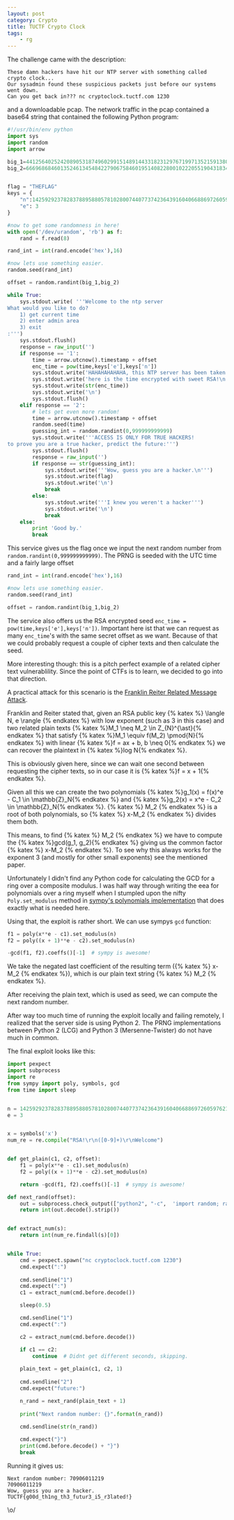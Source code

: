 ```yaml
---
layout: post
category: Crypto
title: TUCTF Crypto Clock
tags: 
    - rg
---
```


The challenge came with the description:

```
These damn hackers have hit our NTP server with something called crypto clock... 
Our sysadmin found these suspicious packets just before our systems went down. 
Can you get back in??? nc cryptoclock.tuctf.com 1230
```

and a downloadable pcap. The network traffic in the pcap contained a base64 string that contained the following Python program:

```python
#!/usr/bin/env python
import sys
import random
import arrow

big_1=44125640252420890531874960299151489144331823129767199713521591380666658119888039423611193245874268914543544757701212460841500066756559202618153643704131510144412854121922874915334989288095965983299150884589072558175944926880089918837606946144787884895502736057098445881755704071137014578861355153558L
big_2=66696868460135246134548422790675846019514082280010222055190431834695902320690870624800896599876321653748703472303898494328735060007496463688173184134683195070014971393479052888965363156438222430598115999221042866547813179681064777805881205219874282594291769479529691352248899548787766385840180279125343043041L


flag = "THEFLAG"
keys = {
    "n":142592923782837889588057810280074407737423643916040668869726059762141765501708356840348112967723017380491537652089235085114921790608646587431612689308433796755742900776477504777927984318043841155548537514797656674327871309567995961808817111092091178333559727506289043092271411929507972666960139142195351097141,
    "e": 3
}

#now to get some randomness in here!
with open('/dev/urandom', 'rb') as f:
    rand = f.read(8)

rand_int = int(rand.encode('hex'),16)

#now lets use something easier.
random.seed(rand_int)

offset = random.randint(big_1,big_2)

while True:
    sys.stdout.write( '''Welcome to the ntp server
What would you like to do?
    1) get current time
    2) enter admin area
    3) exit
:''')
    sys.stdout.flush()
    response = raw_input('')
    if response == '1':
        time = arrow.utcnow().timestamp + offset
        enc_time = pow(time,keys['e'],keys['n'])
        sys.stdout.write('HAHAHAHAHAHA, this NTP server has been taken over by hackers!!!\n')
        sys.stdout.write('here is the time encrypted with sweet RSA!\n')
        sys.stdout.write(str(enc_time))
        sys.stdout.write('\n')
        sys.stdout.flush()
    elif response == '2':
        # lets get even more random!
        time = arrow.utcnow().timestamp + offset
        random.seed(time)
        guessing_int = random.randint(0,999999999999)
        sys.stdout.write('''ACCESS IS ONLY FOR TRUE HACKERS!
to prove you are a true hacker, predict the future:''')
        sys.stdout.flush()
        response = raw_input('')
        if response == str(guessing_int):
            sys.stdout.write('''Wow, guess you are a hacker.\n''')
            sys.stdout.write(flag)
            sys.stdout.write('\n')
            break
        else:
            sys.stdout.write('''I knew you weren't a hacker''')
            sys.stdout.write('\n')
            break
    else:
        print 'Good by.'
        break
```

This service gives us the flag once we input the next random number from `random.randint(0,999999999999)`. The PRNG is seeded with the UTC time and a fairly large offset 
```python
rand_int = int(rand.encode('hex'),16)

#now lets use something easier.
random.seed(rand_int)

offset = random.randint(big_1,big_2)
```

The service also offers us the RSA encrypted seed `enc_time = pow(time,keys['e'],keys['n'])`. Important here ist that we can request as many `enc_time`'s with the same secret offset as we want. Because of that we could probably request a couple of cipher texts and then calculate the seed. 

More interesting though: this is a pitch perfect example of a related cipher text vulnerablility. Since the point of CTFs is to learn, we decided to go into that direction.

A practical attack for this scenario is the [Franklin Reiter Related Message Attack](http://crypto.stanford.edu/~dabo/pubs/papers/RSA-survey.pdf).

Franklin and Reiter stated that, given an RSA public key {% katex %} \langle N, e \rangle
{% endkatex %} with low exponent (such as 3 in this case) and two related plain texts
{% katex %}M_1 \neq M_2 \in Z_{N}^{\ast}{% endkatex %} that satisfy {% katex %}M_1 \equiv f(M_2) \pmod{N}{% endkatex %} with linear {% katex %}f = ax + b, b \neq 0{% endkatex %} we can recover the plaintext in {% katex %}log N{% endkatex %}. 

This is obviously given here, since we can wait one second between requesting the cipher texts, so in our case it is {% katex %}f = x + 1{% endkatex %}. 

Given all this we can create the two polynomials {% katex %}g_1(x) = f(x)^e - C_1 \in \mathbb{Z}_N{% endkatex %} and {% katex %}g_2(x) = x^e - C_2 \in \mathbb{Z}_N{% endkatex %}.
{% katex %} M_2 {% endkatex %} is a root of both polynomials, so {% katex %} x-M_2 {% endkatex %} divides them both.

This means, to find {% katex %} M_2 {% endkatex %} we have to compute the {% katex %}gcd(g_1, g_2){% endkatex %} giving us the common factor {% katex %} x-M_2 {% endkatex %}. To see why this always works for the exponent 3 (and mostly for other small exponents) see the mentioned paper.

Unfortunately I didn't find any Python code for calculating the GCD for a ring over a composite modulus. I was half way through writing the eea for polynomials over a ring myself when I stumpled upon the nifty ```Poly.set_modulus``` method in [sympy's polynomials implementation](http://docs.sympy.org/latest/modules/polys/reference.html) that does exactly what is needed here.

Using that, the exploit is rather short. We can use sympys `gcd` function:

```python
f1 = poly(x**e - c1).set_modulus(n)
f2 = poly((x + 1)**e - c2).set_modulus(n)

-gcd(f1, f2).coeffs()[-1]  # sympy is awesome!
```

We take the negated last coefficient of the resulting term ({% katex %} x-M_2 {% endkatex %}), which is our plain text string {% katex %} M_2 {% endkatex %}.

After receiving the plain text, which is used as seed, we can compute the next random number.

After way too much time of running the exploit locally and failing remotely, I realized that the server side is using Python 2. The PRNG implementations between Python 2 (LCG) and Python 3 (Mersenne-Twister) do not have much in common.

The final exploit looks like this:

```python
import pexpect
import subprocess
import re
from sympy import poly, symbols, gcd
from time import sleep


n = 142592923782837889588057810280074407737423643916040668869726059762141765501708356840348112967723017380491537652089235085114921790608646587431612689308433796755742900776477504777927984318043841155548537514797656674327871309567995961808817111092091178333559727506289043092271411929507972666960139142195351097141
e = 3


x = symbols('x')
num_re = re.compile("RSA!\r\n([0-9]+)\r\nWelcome")


def get_plain(c1, c2, offset):
    f1 = poly(x**e - c1).set_modulus(n)
    f2 = poly((x + 1)**e - c2).set_modulus(n)

    return -gcd(f1, f2).coeffs()[-1]  # sympy is awesome!

def next_rand(offset):
    out = subprocess.check_output(["python2", "-c",  'import random; random.seed({}); print(random.randint(0,999999999999))'.format(offset)], stderr=subprocess.STDOUT)
    return int(out.decode().strip()) 


def extract_num(s):
    return int(num_re.findall(s)[0])


while True:
    cmd = pexpect.spawn("nc cryptoclock.tuctf.com 1230")
    cmd.expect(":")
    
    cmd.sendline("1")
    cmd.expect(":")
    c1 = extract_num(cmd.before.decode())

    sleep(0.5)

    cmd.sendline("1")
    cmd.expect(":")

    c2 = extract_num(cmd.before.decode())

    if c1 == c2:
        continue  # Didnt get different seconds, skipping.
    
    plain_text = get_plain(c1, c2, 1)
    
    cmd.sendline("2")
    cmd.expect("future:")

    n_rand = next_rand(plain_text + 1)
    
    print("Next random number: {}".format(n_rand))
    
    cmd.sendline(str(n_rand))

    cmd.expect("}")
    print(cmd.before.decode() + "}")
    break
```

Running it gives us:

```
Next random number: 70906011219
70906011219
Wow, guess you are a hacker.
TUCTF{g00d_th1ng_th3_futur3_i5_r3lated!}
```

\o/
